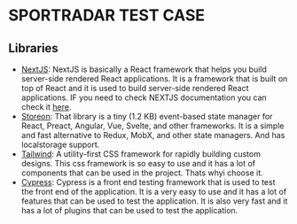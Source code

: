 # SPORTRADAR TEST CASE

## Libraries

- [NextJS](https://nextjs.org/): NextJS is basically a React framework that helps you build server-side rendered React applications. It is a framework that is built on top of React and it is used to build server-side rendered React applications. IF you need to check NEXTJS documentation you can check it [here](./README.next.md).
- [Storeon](https://github.com/storeon/storeon): That library is a tiny (1.2 KB) event-based state manager for React, Preact, Angular, Vue, Svelte, and other frameworks. It is a simple and fast alternative to Redux, MobX, and other state managers. And has localstorage support.
- [Tailwind](https://tailwindcss.com/): A utility-first CSS framework for rapidly building custom designs. This css framework is so easy to use and it has a lot of components that can be used in the project. Thats whyi choose it.
- [Cypress](https://www.cypress.io/): Cypress is a front end testing framework that is used to test the front end of the application. It is a very easy to use and it has a lot of features that can be used to test the application. It is also very fast and it has a lot of plugins that can be used to test the application.